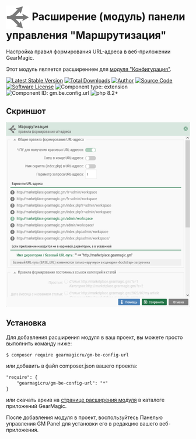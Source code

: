 # <img src="https://raw.githubusercontent.com/gearmagicru/gm-be-config-url/refs/heads/master/assets/images/icon.svg" width="64px" height="64px" align="absmiddle"> Расширение (модуль) панели управления "Маршрутизация"

Настройка правил формирования URL-адреса в веб-приложении GearMagic.

Этот модуль является расширением для [модуля "Конфигурация"](https://github.com/gearmagicru/gm-be-config).

[![Latest Stable Version](https://img.shields.io/packagist/v/gearmagicru/gm-be-config-url.svg)](https://packagist.org/packages/gearmagicru/gm-be-config-url)
[![Total Downloads](https://img.shields.io/packagist/dt/gearmagicru/gm-be-config-url.svg)](https://packagist.org/packages/gearmagicru/gm-be-config-url)
[![Author](https://img.shields.io/badge/author-anton.tivonenko@gmail.com-blue.svg)](mailto:anton.tivonenko@gmail.com)
[![Source Code](https://img.shields.io/badge/source-gearmagicru/gm--be--config--url-blue.svg)](https://github.com/gearmagicru/gm-be-config-url)
[![Software License](https://img.shields.io/badge/license-MIT-brightgreen.svg)](https://github.com/gearmagicru/gm-be-config-url/blob/master/LICENSE)
![Component type: extension](https://img.shields.io/badge/component%20type-extension-green.svg)
![Component ID: gm.be.config.url](https://img.shields.io/badge/component%20id-gm.be.config.url-green.svg)
![php 8.2+](https://img.shields.io/badge/php-min%208.2-red.svg)

## Скриншот
<img src="https://github.com/gearmagicru/gm-be-config-url/blob/master/assets/help/form.png?raw=true">

## Установка

Для добавления расширения модуля в ваш проект, вы можете просто выполнить команду ниже:

```
$ composer require gearmagicru/gm-be-config-url
```

или добавить в файл composer.json вашего проекта:
```
"require": {
    "gearmagicru/gm-be-config-url": "*"
}
```
или скачать архив на [странице расширения модуля](https://apps.gearmagic.ru/component/gm-be-config-url) в каталоге приложений GearMagic.

После добавления модуля в проект, воспользуйтесь Панелью управления GM Panel для установки его в редакцию вашего веб-приложения.

